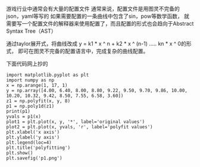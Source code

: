 游戏行业中通常会有大量的配置文件
通常来说，配置文件是用图灵不完备的json，yaml等写的
如果需要配置的一条曲线中包含了sin，pow等数学函数，
就需要写一个配置文件的解释器来使用配置了，而且配置的形式也会趋向于Abstract Syntax Tree（AST）

通过taylor展开式，将曲线改成
y = k1 * x ^ n + k2 * x ^ (n-1) ..... kn * x ^ 0的形式，
即可在图灵不完备的配置语言中，完成复杂的曲线配置。

下面代码网上抄的
```python3
import matplotlib.pyplot as plt
import numpy as np
x = np.arange(1, 17, 1)
y = np.array([4.00, 6.40, 8.00, 8.80, 9.22, 9.50, 9.70, 9.86, 10.00, 10.20, 10.32, 9.42, 8.50, 7.55, 6.58, 3.60])
z1 = np.polyfit(x, y, 8)
p1 = np.poly1d(z1)
print(p1)
yvals = p1(x)
plot1 = plt.plot(x, y, '*', label='original values')
plot2 = plt.plot(x, yvals, 'r', label='polyfit values')
plt.xlabel('x axis')
plt.ylabel('y axis')
plt.legend(loc=4)
plt.title('polyfitting')
plt.show()
plt.savefig('p1.png')
```


